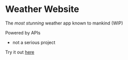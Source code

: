 # Weather Website

The *most stunning* weather app known to mankind (WIP)

Powered by APIs

- not a serious project

Try it out [here](https://doctogon.github.io/Weather-Website/)
